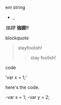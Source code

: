 em
string

* _

*強調!*
**強調!!**

blockquote

> stayfoolish!
>> stay foolish!

code

'var x = 1;'

here's the code.

-var x = 1;
-var y = 2;
